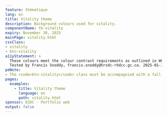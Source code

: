 ```yaml
---
feature: thématique
lang: en
title: Vitality theme
description: Background colours used for vitality.
componentName: th-vitality
expiry: November 30, 2025
mainPage: vitality.html
cssClass:
- vitality
- btn-vitality
a11yStatement: >
  These colours meet the colour contrast requirements as outlined in WCAG 2.1 AA Success Criterion 1.4.3: Contrast (Minimum). After validation using webaim online contrast checker, I can certified that the color matches used in this thematic are meeting a contrast ratio of at least 4.5:1 for normal text and 3:1 for large text and also a contrast ratio of at least 3:1 for graphics and user interface components. I did my due diligence and to knowledge and from my understanding, all elements of this thematic are meeting WCAG 2.1 AA standrds.
  Tested by Francis Snoddy, francis.snoddy@hrsdc-rhdcc.gc.ca. 2025-01-17.
peNote:
- The <code>btn-vitality</code> class must be accompagnied with a fall back button class such as <code>btn-default</code> or <code>btn-primary</code>.
pages:
  examples:
    - title: Vitality theme
      language: en
      path: vitality.html
sponsor: ESDC - Portfolio web
output: false
---
```


